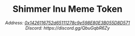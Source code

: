<h1 align="center">Shimmer Inu Meme Token</h1>
<p align="center">
  <em>Address: <a href="https://explorer.evm.shimmer.network/token/0x1426116752d65111278c9e598E80E3B055D8D571">0x1426116752d65111278c9e598E80E3B055D8D571</a></em>
  <br>
  <em>Discord: https://discord.gg/QbuGqbR6Zy</em>
</p>
 
